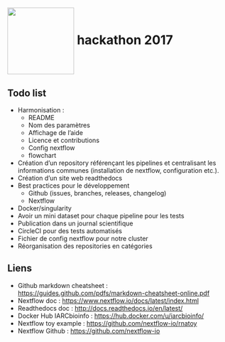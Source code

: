 # <img align="center" src="https://www.nextflow.io/img/nextflow2014_no-bg.png" width="150"> hackathon 2017

## Todo list

* Harmonisation :
  * README
  * Nom des paramètres
  * Affichage de l’aide
  * Licence et contributions
  * Config nextflow
  * flowchart
* Création d’un repository référençant les pipelines et centralisant les informations communes (installation de nextflow, configuration etc.).
* Création d’un site web readthedocs
* Best practices pour le développement
  * Github (issues, branches, releases, changelog)
  * Nextflow
* Docker/singularity
* Avoir un mini dataset pour chaque pipeline pour les tests
* Publication dans un journal scientifique
* CircleCI pour des tests automatisés
* Fichier de config nextflow pour notre cluster
* Réorganisation des repositories en catégories

## Liens

* Github markdown cheatsheet : https://guides.github.com/pdfs/markdown-cheatsheet-online.pdf
* Nextflow doc : https://www.nextflow.io/docs/latest/index.html
* Readthedocs doc : http://docs.readthedocs.io/en/latest/
* Docker Hub IARCbioinfo : https://hub.docker.com/u/iarcbioinfo/
* Nextflow toy example : https://github.com/nextflow-io/rnatoy
* Nextflow Github : https://github.com/nextflow-io
